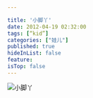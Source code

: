 ```yaml
---

title: '小脚丫'
date: 2012-04-19 02:32:00
tags: [“kid”]
categories: ["娃儿"]
published: true
hideInList: false
feature: 
isTop: false
---
```



![小脚丫](https://toshaojin.files.wordpress.com/2012/04/tumblr_m2q3sypjue1r311ono1_640.jpg)